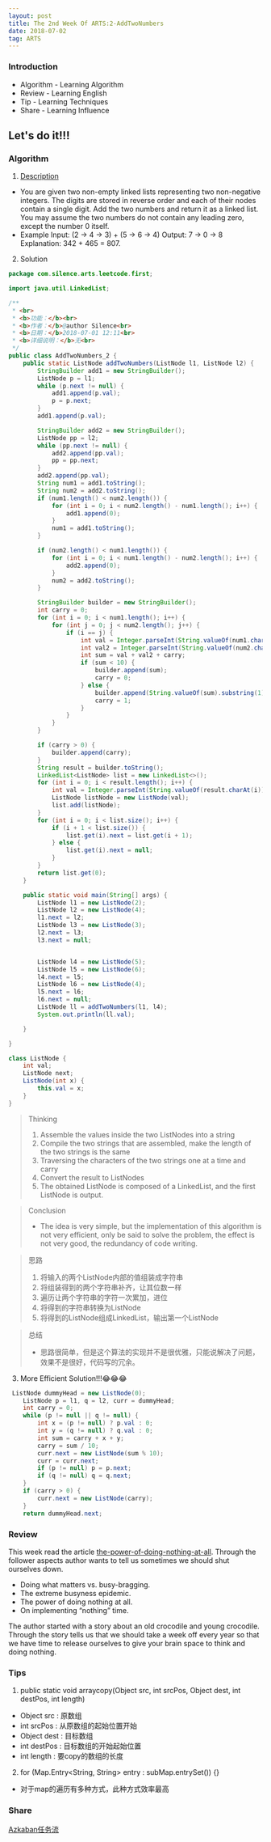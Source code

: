 ```yaml
---
layout: post
title: The 2nd Week Of ARTS:2-AddTwoNumbers
date: 2018-07-02
tag: ARTS
---
```


### Introduction
- Algorithm  - Learning Algorithm
- Review  - Learning English
- Tip - Learning Techniques
- Share - Learning Influence

## Let's do it!!!
### Algorithm

1. [Description](https://leetcode.com/problems/add-two-numbers/description/)
- You are given two non-empty linked lists representing two non-negative integers. The digits are stored in reverse order and each of their nodes contain a single digit. Add the two numbers and return it as a linked list.
You may assume the two numbers do not contain any leading zero, except the number 0 itself.
- Example
Input: (2 -> 4 -> 3) + (5 -> 6 -> 4)
Output: 7 -> 0 -> 8
Explanation: 342 + 465 = 807.

2. Solution

```java
package com.silence.arts.leetcode.first;

import java.util.LinkedList;

/**
 * <br>
 * <b>功能：</b><br>
 * <b>作者：</b>@author Silence<br>
 * <b>日期：</b>2018-07-01 12:11<br>
 * <b>详细说明：</b>无<br>
 */
public class AddTwoNumbers_2 {
    public static ListNode addTwoNumbers(ListNode l1, ListNode l2) {
        StringBuilder add1 = new StringBuilder();
        ListNode p = l1;
        while (p.next != null) {
            add1.append(p.val);
            p = p.next;
        }
        add1.append(p.val);

        StringBuilder add2 = new StringBuilder();
        ListNode pp = l2;
        while (pp.next != null) {
            add2.append(pp.val);
            pp = pp.next;
        }
        add2.append(pp.val);
        String num1 = add1.toString();
        String num2 = add2.toString();
        if (num1.length() < num2.length()) {
            for (int i = 0; i < num2.length() - num1.length(); i++) {
                add1.append(0);
            }
            num1 = add1.toString();
        }

        if (num2.length() < num1.length()) {
            for (int i = 0; i < num1.length() - num2.length(); i++) {
                add2.append(0);
            }
            num2 = add2.toString();
        }

        StringBuilder builder = new StringBuilder();
        int carry = 0;
        for (int i = 0; i < num1.length(); i++) {
            for (int j = 0; j < num2.length(); j++) {
                if (i == j) {
                    int val = Integer.parseInt(String.valueOf(num1.charAt(i)));
                    int val2 = Integer.parseInt(String.valueOf(num2.charAt(j)));
                    int sum = val + val2 + carry;
                    if (sum < 10) {
                        builder.append(sum);
                        carry = 0;
                    } else {
                        builder.append(String.valueOf(sum).substring(1));
                        carry = 1;
                    }
                }
            }
        }

        if (carry > 0) {
            builder.append(carry);
        }
        String result = builder.toString();
        LinkedList<ListNode> list = new LinkedList<>();
        for (int i = 0; i < result.length(); i++) {
            int val = Integer.parseInt(String.valueOf(result.charAt(i)));
            ListNode listNode = new ListNode(val);
            list.add(listNode);
        }
        for (int i = 0; i < list.size(); i++) {
            if (i + 1 < list.size()) {
                list.get(i).next = list.get(i + 1);
            } else {
                list.get(i).next = null;
            }
        }
        return list.get(0);
    }

    public static void main(String[] args) {
        ListNode l1 = new ListNode(2);
        ListNode l2 = new ListNode(4);
        l1.next = l2;
        ListNode l3 = new ListNode(3);
        l2.next = l3;
        l3.next = null;


        ListNode l4 = new ListNode(5);
        ListNode l5 = new ListNode(6);
        l4.next = l5;
        ListNode l6 = new ListNode(4);
        l5.next = l6;
        l6.next = null;
        ListNode ll = addTwoNumbers(l1, l4);
        System.out.println(ll.val);

    }

}

class ListNode {
    int val;
    ListNode next;
    ListNode(int x) {
        this.val = x;
    }
}
```

> Thinking
> 1. Assemble the values inside the two ListNodes into a string
> 2. Compile the two strings that are assembled, make the length of the two strings is the same
> 3. Traversing the characters of the two strings one at a time and carry
> 4. Convert the result to ListNodes
> 5. The obtained ListNode is composed of a LinkedList, and the first ListNode is output.

> Conclusion<br>
> - The idea is very simple, but the implementation of this algorithm is not very efficient, only be said to solve the problem, the effect is not very good, the redundancy of code writing.

> 思路
> 1. 将输入的两个ListNode内部的值组装成字符串
> 2. 将组装得到的两个字符串补齐，让其位数一样
> 3. 遍历让两个字符串的字符一次累加，进位
> 4. 将得到的字符串转换为ListNode
> 5. 将得到的ListNode组成LinkedList，输出第一个ListNode

> 总结
> - 思路很简单，但是这个算法的实现并不是很优雅，只能说解决了问题，效果不是很好，代码写的冗余。

3. More Efficient Solution!!!😂😂😂

```java
 ListNode dummyHead = new ListNode(0);
    ListNode p = l1, q = l2, curr = dummyHead;
    int carry = 0;
    while (p != null || q != null) {
        int x = (p != null) ? p.val : 0;
        int y = (q != null) ? q.val : 0;
        int sum = carry + x + y;
        carry = sum / 10;
        curr.next = new ListNode(sum % 10);
        curr = curr.next;
        if (p != null) p = p.next;
        if (q != null) q = q.next;
    }
    if (carry > 0) {
        curr.next = new ListNode(carry);
    }
    return dummyHead.next;
```
### Review
This week read the article [the-power-of-doing-nothing-at-all](https://medium.com/swlh/the-power-of-doing-nothing-at-all-73eeea488b8b). Through the follower aspects author wants to tell us sometimes we should shut ourselves down.
- Doing what matters vs. busy-bragging.
- The extreme busyness epidemic.
- The power of doing nothing at all.
- On implementing “nothing” time.

The author started with a story about an old crocodile and young crocodile. Through the story tells us that we should take a week off every year so that we have time to release ourselves to give your brain space to think and doing nothing.


### Tips

1. public static void arraycopy(Object src, int srcPos, Object dest, int destPos, int length)
- Object src : 原数组
- int srcPos : 从原数组的起始位置开始
- Object dest : 目标数组
- int destPos : 目标数组的开始起始位置
- int length  : 要copy的数组的长度

2. for (Map.Entry<String, String> entry : subMap.entrySet()) {}
- 对于map的遍历有多种方式，此种方式效率最高

### Share
[Azkaban任务流](http://zxsilence.cn/2018/07/%E4%BB%BB%E5%8A%A1%E8%B0%83%E5%BA%A6Azkaban(%E4%BA%8C)%E4%BB%BB%E5%8A%A1%E6%B5%81/)

